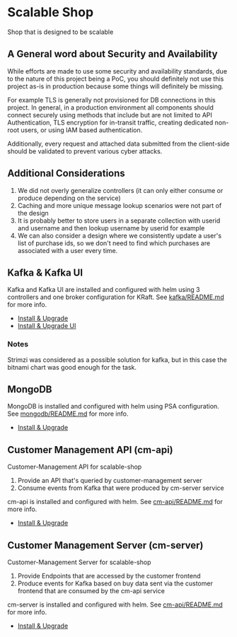 # Scalable Shop

Shop that is designed to be scalable

## A General word about Security and Availability

While efforts are made to use some security and availability standards, due to the nature of this project being a PoC, you should definitely not use this project as-is in production because some things will definitely be missing.

For example TLS is generally not provisioned for DB connections in this project. In general, in a production environment all components should connect securely using methods that include but are not limited to API Authentication, TLS encryption for in-transit traffic, creating dedicated non-root users, or using IAM based authentication.

Additionally, every request and attached data submitted from the client-side should be validated to prevent various cyber attacks.

## Additional Considerations

1. We did not overly generalize controllers (it can only either consume or produce depending on the service)
2. Caching and more unique message lookup scenarios were not part of the design
3. It is probably better to store users in a separate collection with userid and username and then lookup username by userid for example
4. We can also consider a design where we consistently update a user's list of purchase ids, so we don't need to find which purchases are associated with a user every time.

## Kafka & Kafka UI

Kafka and Kafka UI are installed and configured with helm using 3 controllers and one broker configuration for KRaft. See [kafka/README.md](kafka/README.md) for more info.

- [Install & Upgrade](kafka/README.md#install--upgrade)
- [Install & Upgrade UI](kafka/README.md#install--upgrade-1)

### Notes

Strimzi was considered as a possible solution for kafka, but in this case the bitnami chart was good enough for the task.

## MongoDB

MongoDB is installed and configured with helm using PSA configuration. See [mongodb/README.md](mongodb/README.md) for more info.

- [Install & Upgrade](mongodb/README.md#install--upgrade)

## Customer Management API (cm-api)

Customer-Management API for scalable-shop

1. Provide an API that's queried by customer-management server 
2. Consume events from Kafka that were produced by cm-server service

cm-api is installed and configured with helm. See [cm-api/README.md](cm-api/README.md) for more info.

- [Install & Upgrade](cm-api/README.md#install--upgrade)

## Customer Management Server (cm-server)

Customer-Management Server for scalable-shop

1. Provide Endpoints that are accessed by the customer frontend
2. Produce events for Kafka based on buy data sent via the customer frontend that are consumed by the cm-api service

cm-server is installed and configured with helm. See [cm-api/README.md](cm-server/README.md) for more info.

- [Install & Upgrade](cm-server/README.md#install--upgrade)